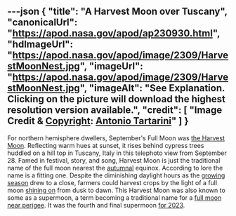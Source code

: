---json
{
  "title": "A Harvest Moon over Tuscany",
  "canonicalUrl": "https://apod.nasa.gov/apod/ap230930.html",
  "hdImageUrl": "https://apod.nasa.gov/apod/image/2309/HarvestMoonNest.jpg",
  "imageUrl": "https://apod.nasa.gov/apod/image/2309/HarvestMoonNest.jpg",
  "imageAlt": "See Explanation. Clicking on the picture will download the highest resolution version available.",
  "credit": [
    "Image Credit & [Copyright](https://apod.nasa.gov/apod/lib/about_apod.html#srapply): [Antonio Tartarini](https://apod.nasa.gov/apod/giabar5insta%20[at]%20gmail%20[])"
  ]
}
---

For northern hemisphere dwellers, September's Full Moon was [the Harvest Moon](https://earthsky.org/astronomy-essentials/harvest-moon-2/). Reflecting warm hues at sunset, it rises behind cypress trees huddled on a hill top in Tuscany, Italy in this telephoto view from September 28. Famed in festival, story, and song, Harvest Moon is just the traditional name of the full moon nearest the [autumnal](https://en.wikipedia.org/wiki/Mid-Autumn_Festival) equinox. According to lore the name is a fitting one. Despite the diminishing daylight hours as the [growing season](https://www.instagram.com/p/CxyAMAOseA0/?img_index=1) drew to a close, farmers could harvest crops by the light of a full moon [shining on](https://en.wikipedia.org/wiki/Shine_On,_Harvest_Moon) from dusk to dawn. This Harvest Moon was also known to some as a supermoon, a term becoming a traditional name for a [full moon near perigee](https://solarsystem.nasa.gov/news/922/what-is-a-supermoon/). It was the fourth and final supermoon [for 2023](https://earthsky.org/astronomy-essentials/what-is-a-supermoon/).
